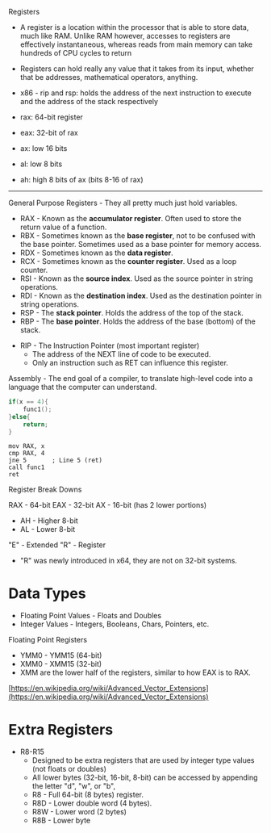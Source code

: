 
Registers

- A register is a location within the processor that is able to store data, much like RAM. Unlike RAM however, accesses to registers are effectively instantaneous, whereas reads from main memory can take hundreds of CPU cycles to return

- Registers can hold really any value that it takes from its input, whether that be addresses, mathematical operators, anything.

- x86 - rip and rsp: holds the address of the next instruction to execute and the address of the stack respectively

- rax: 64-bit register
- eax: 32-bit of rax
- ax: low 16 bits
- al: low 8 bits
- ah: high 8 bits of ax (bits 8-16 of rax)
 ----

General Purpose Registers - They all pretty much just hold variables.

- RAX - Known as the **accumulator register**. Often used to store the return value of a function.
- RBX - Sometimes known as the **base register**, not to be confused with the base pointer. Sometimes used as a base pointer for memory access.
- RDX - Sometimes known as the **data register**.
- RCX - Sometimes known as the **counter register**. Used as a loop counter.
- RSI - Known as the **source index**. Used as the source pointer in string operations.
- RDI - Known as the **destination index**. Used as the destination pointer in string operations.
- RSP - The **stack pointer**. Holds the address of the top of the stack.
- RBP - The **base pointer**. Holds the address of the base (bottom) of the stack.

* RIP - The Instruction Pointer (most important register)
	* The address of the NEXT line of code to be executed.
	* Only an instruction such as RET can influence this register.

Assembly - The end goal of a compiler, to translate high-level code into a language that the computer can understand.

````c
if(x == 4){
    func1();
}else{
    return;
}
````

````assembly
mov RAX, x
cmp RAX, 4
jne 5       ; Line 5 (ret)
call func1
ret
````


Register Break Downs

RAX - 64-bit
EAX - 32-bit
AX - 16-bit (has 2 lower portions)
* AH - Higher 8-bit
* AL - Lower 8-bit

"E" - Extended
"R" - Register
* "R" was newly introduced in x64, they are not on 32-bit systems.

# Data Types

* Floating Point Values - Floats and Doubles
* Integer Values - Integers, Booleans, Chars, Pointers, etc.

Floating Point Registers

* YMM0 - YMM15 (64-bit)
* XMM0 - XMM15 (32-bit)
* XMM are the lower half of the registers, similar to how EAX is to RAX.

[https://en.wikipedia.org/wiki/Advanced_Vector_Extensions](https://en.wikipedia.org/wiki/Advanced_Vector_Extensions)

# Extra Registers

* R8-R15
	* Designed to be extra registers that are used by integer type values (not floats or doubles)
	* All lower bytes (32-bit, 16-bit, 8-bit) can be accessed by appending the letter "d", "w", or "b",
	* R8 - Full 64-bit (8 bytes) register.
	* R8D - Lower double word (4 bytes).
	* R8W - Lower word (2 bytes)
	* R8B - Lower byte


